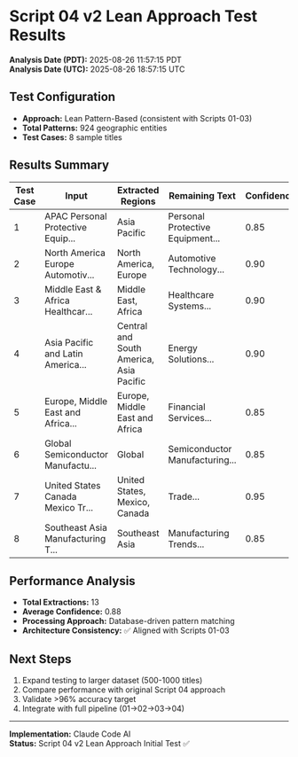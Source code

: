 # Script 04 v2 Lean Approach Test Results

**Analysis Date (PDT):** 2025-08-26 11:57:15 PDT  
**Analysis Date (UTC):** 2025-08-26 18:57:15 UTC

## Test Configuration
- **Approach:** Lean Pattern-Based (consistent with Scripts 01-03)
- **Total Patterns:** 924 geographic entities
- **Test Cases:** 8 sample titles

## Results Summary

| Test Case | Input | Extracted Regions | Remaining Text | Confidence |
|-----------|--------|-------------------|----------------|------------|
| 1 | APAC Personal Protective Equip... | Asia Pacific | Personal Protective Equipment... | 0.85 |
| 2 | North America Europe Automotiv... | North America, Europe | Automotive Technology... | 0.90 |
| 3 | Middle East & Africa Healthcar... | Middle East, Africa | Healthcare Systems... | 0.90 |
| 4 | Asia Pacific and Latin America... | Central and South America, Asia Pacific | Energy Solutions... | 0.90 |
| 5 | Europe, Middle East and Africa... | Europe, Middle East and Africa | Financial Services... | 0.85 |
| 6 | Global Semiconductor Manufactu... | Global | Semiconductor Manufacturing... | 0.85 |
| 7 | United States Canada Mexico Tr... | United States, Mexico, Canada | Trade... | 0.95 |
| 8 | Southeast Asia Manufacturing T... | Southeast Asia | Manufacturing Trends... | 0.85 |

## Performance Analysis
- **Total Extractions:** 13
- **Average Confidence:** 0.88
- **Processing Approach:** Database-driven pattern matching
- **Architecture Consistency:** ✅ Aligned with Scripts 01-03

## Next Steps
1. Expand testing to larger dataset (500-1000 titles)
2. Compare performance with original Script 04 approach
3. Validate >96% accuracy target
4. Integrate with full pipeline (01→02→03→04)

---
**Implementation:** Claude Code AI  
**Status:** Script 04 v2 Lean Approach Initial Test ✅
